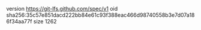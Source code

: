 version https://git-lfs.github.com/spec/v1
oid sha256:35c57e851dacd222bb84e61c93f388eac466d98740558b3e7d07a186f34aa77f
size 1262

